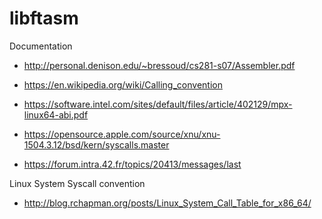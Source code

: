 # libftasm

Documentation

- http://personal.denison.edu/~bressoud/cs281-s07/Assembler.pdf
- https://en.wikipedia.org/wiki/Calling_convention
- https://software.intel.com/sites/default/files/article/402129/mpx-linux64-abi.pdf
- https://opensource.apple.com/source/xnu/xnu-1504.3.12/bsd/kern/syscalls.master

- https://forum.intra.42.fr/topics/20413/messages/last

Linux System Syscall convention
- http://blog.rchapman.org/posts/Linux_System_Call_Table_for_x86_64/